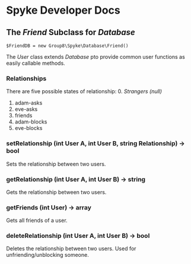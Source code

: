 # Spyke Developer Docs
## The *Friend* Subclass for *Database*

`$FriendDB = new Group8\Spyke\Database\Friend()`

The *User* class extends *Database* pto provide common user functions
as easily callable methods.

### Relationships
There are five possible states of relationship:
0. *Strangers (null)*
1. adam-asks
2. eve-asks
3. friends
4. adam-blocks
5. eve-blocks

### setRelationship (int User A, int User B, string Relationship) -> bool
Sets the relationship between two users.

### getRelationship (int User A, int User B) -> string
Gets the relationship between two users.

### getFriends (int User) -> array
Gets all friends of a user.

### deleteRelationship (int User A, int User B) -> bool
Deletes the relationship between two users.
Used for unfriending/unblocking someone.